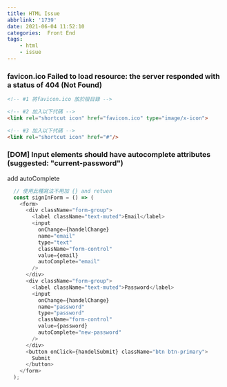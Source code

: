 ```yaml
---
title: HTML Issue
abbrlink: '1739'
date: 2021-06-04 11:52:10
categories:  Front End
tags:
	- html
	- issue
---
```


### favicon.ico Failed to load resource: the server responded with a status of 404 (Not Found)
``` html 
<!-- #1 將favicon.ico 放於根目錄 -->

<!-- #2 加入以下代碼 -->
<link rel="shortcut icon" href="favicon.ico" type="image/x-icon">

<!-- #3 加入以下代碼 -->
<link rel="shortcut icon" href="#"/>
```

<!--more-->

### [DOM] Input elements should have autocomplete attributes (suggested: "current-password")
add autoComplete
``` js
  // 使用此種寫法不用加 {} and retuen
  const signInForm = () => (
    <form>
      <div className="form-group">
        <label className="text-muted">Email</label>
        <input
          onChange={handelChange}
          name="email"
          type="text"
          className="form-control"
          value={email}
          autoComplete="email"
        />
      </div>
      <div className="form-group">
        <label className="text-muted">Password</label>
        <input
          onChange={handelChange}
          name="password"
          type="password"
          className="form-control"
          value={password}
          autoComplete="new-password"
        />
      </div>
      <button onClick={handelSubmit} className="btn btn-primary">
        Submit
      </button>
    </form>
  );
```



